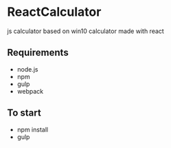 # ReactCalculator
js calculator based on win10 calculator made with react

## Requirements

- node.js
- npm
- gulp
- webpack

## To start

- npm install
- gulp

